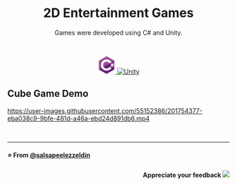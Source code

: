 <h1 align="center">2D Entertainment Games</h1> 
  <p align="center"> 
    Games were developed using C# and Unity.
  </p>
  
 <br> 
  
<p align="center"> 
  <a href="https://www.w3schools.com/cs/" target="_blank" rel="noreferrer"> 
    <img src="https://github.com/abrahamcalf/languages.abranhe.com/blob/master/languages/csharp.png" alt="csharp" width="40" height="40"/> 
  </a> 

  <a href="https://unity.com/" target="_blank" rel="noreferrer"> 
      <img src="https://th.bing.com/th/id/OIP.158RnublK4FICIJvfk35rwHaCs?pid=ImgDet&rs=1" alt="Unity" height="40"/> 
  </a> 

</p>


## Cube Game Demo

https://user-images.githubusercontent.com/55152386/201754377-eba038c9-9bfe-481d-a46a-ebd24d891db6.mp4

<br>

---

#### ⭐️ From [@salsapeelezzeldin](https://github.com/salsapeelezzeldin)
<h4 align="right">Appreciate your feedback <img src="https://media.giphy.com/media/26FPJGjhefSJuaRhu/giphy.gif" width="60px"></h4>

